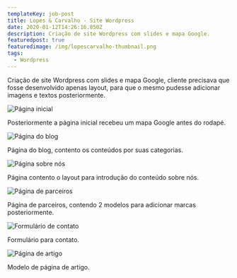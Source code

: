 ```yaml
---
templateKey: job-post
title: Lopes & Carvalho - Site Wordpress
date: 2020-01-12T14:26:16.850Z
description: Criação de site Wordpress com slides e mapa Google.
featuredpost: true
featuredimage: /img/lopescarvalho-thumbnail.png
tags:
  - Wordpress
---
```

Criação de site Wordpress com slides e mapa Google, cliente precisava que fosse desenvolvido apenas layout, para que o mesmo pudesse adicionar imagens e textos posteriormente.

![Página inicial](/img/tela-inicial.png "Página inicial")

Posteriormente a página inicial recebeu um mapa Google antes do rodapé.

![Página do blog](/img/lopescarvalho-exemplo-pagina-blog.jpg "Página do blog")

Página do blog, contento os conteúdos por suas categorias.

![Página sobre nós](/img/lopescarvalho-exemplo-pagina-sobre-nos.jpg "Página sobre nós")

Página contento o layout para introdução do conteúdo sobre nós.

![Página de parceiros](/img/lopescarvalho-exemplo-pagina-parceiros.jpg "Página de parceiros")

Página de parceiros, contendo 2 modelos para adicionar marcas posteriormente.

![Formulário de contato](/img/lopescarvalho-exemplo-pagina-contatos.jpg "Formulário de contato")

Formulário para contato.

![Página de artigo](/img/lopescarvalho-exemplo-pagina-artigo.jpg "Página de artigo")

Modelo de página de artigo.
